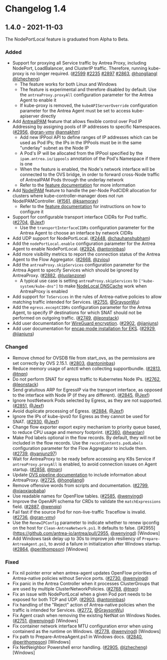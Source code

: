 # Changelog 1.4

## 1.4.0 - 2021-11-03

The NodePortLocal feature is graduated from Alpha to Beta.

### Added

- Support for proxying all Service traffic by Antrea Proxy, including NodePort, LoadBalancer, and ClusterIP traffic. Therefore, running kube-proxy is no longer required. ([#2599](https://github.com/antrea-io/antrea/pull/2599) [#2235](https://github.com/antrea-io/antrea/pull/2235) [#2897](https://github.com/antrea-io/antrea/pull/2897) [#2863](https://github.com/antrea-io/antrea/pull/2863), [@hongliangl] [@lzhecheng])
  * The feature works for both Linux and Windows
  * The feature is experimental and therefore disabled by default. Use the `antreaProxy.proxyAll` configuration parameter for the Antrea Agent to enable it
  * If kube-proxy is removed, the `kubeAPIServerOverride` configuration parameter for the Antrea Agent must be set to access kube-apiserver directly
- Add [AntreaIPAM] feature that allows flexible control over Pod IP Addressing by assigning pools of IP addresses to specific Namespaces. ([#2956](https://github.com/antrea-io/antrea/pull/2956), [@gran-vmv] [@annakhm])
  * Add new IPPool API to define ranges of IP addresses which can be used as Pod IPs; the IPs in the IPPools must be in the same "underlay" subnet as the Node IP
  * A Pod's IP will be allocated from the IPPool specified by the `ipam.antrea.io/ippools` annotation of the Pod's Namespace if there is one
  * When the feature is enabled, the Node's network interface will be connected to the OVS bridge, in order to forward cross-Node traffic of AntreaIPAM Pods through the underlay network
  * Refer to the [feature documentation](https://github.com/antrea-io/antrea/blob/v1.4.0/docs/feature-gates.md#nodeipam) for more information
- Add [NodeIPAM] feature to handle the per-Node PodCIDR allocation for clusters where kube-controller-manager does not run NodeIPAMController. ([#1561](https://github.com/antrea-io/antrea/pull/1561), [@ksamoray])
  * Refer to the [feature documentation](https://github.com/antrea-io/antrea/blob/v1.4.0/docs/antrea-ipam.md#running-nodeipam-within-antrea-controller) for instructions on how to configure it
- Support for configurable transport interface CIDRs for Pod traffic. ([#2704](https://github.com/antrea-io/antrea/pull/2704), [@Jexf])
  * Use the `transportInterfaceCIDRs` configuration parameter for the Antrea Agent to choose an interface by network CIDRs
- Add UDP support for NodePortLocal. ([#2448](https://github.com/antrea-io/antrea/pull/2448), [@chauhanshubham])
- Add the `nodePortLocal.enable` configuration parameter for the Antrea Agent to enable NodePortLocal. ([#2924](https://github.com/antrea-io/antrea/pull/2924), [@antoninbas])
- Add more visibility metrics to report the connection status of the Antrea Agent to the Flow Aggregator. ([#2668](https://github.com/antrea-io/antrea/pull/2668), [@zyiou])
- Add the `antreaProxy.skipServices` configuration parameter for the Antrea Agent to specify Services which should be ignored by AntreaProxy. ([#2882](https://github.com/antrea-io/antrea/pull/2882), [@luolanzone])
  * A typical use case is setting `antreaProxy.skipServices` to `["kube-system/kube-dns"]` to make [NodeLocal DNSCache] work when AntreaProxy is enabled
- Add support for `ToServices` in the rules of Antrea-native policies to allow matching traffic intended for Services. ([#2755](https://github.com/antrea-io/antrea/pull/2755), [@GraysonWu])
- Add the `egress.exceptCIDRs` configuration parameter for the Antrea Agent, to specify IP destinations for which SNAT should not be performed on outgoing traffic. ([#2749](https://github.com/antrea-io/antrea/pull/2749), [@leonstack])
- Add user documentation for [WireGuard encryption]. ([#2902](https://github.com/antrea-io/antrea/pull/2902), [@jianjuns])
- Add user documentation for [encap mode installation for EKS]. ([#2929](https://github.com/antrea-io/antrea/pull/2929), [@jianjuns])


### Changed

- Remove chmod for OVSDB file from start_ovs, as the permissions are set correctly by OVS 2.15.1. ([#2803](https://github.com/antrea-io/antrea/pull/2803), [@antoninbas])
- Reduce memory usage of antctl when collecting supportbundle. ([#2813](https://github.com/antrea-io/antrea/pull/2813), [@tnqn])
- Do not perform SNAT for egress traffic to Kubernetes Node IPs. ([#2762](https://github.com/antrea-io/antrea/pull/2762), [@leonstack])
- Send gratuitous ARP for EgressIP via the transport interface, as opposed to the interface with Node IP (if they are different). ([#2845](https://github.com/antrea-io/antrea/pull/2845), [@Jexf])
- Ignore hostNetwork Pods selected by Egress, as they are not supported. ([#2851](https://github.com/antrea-io/antrea/pull/2851), [@Jexf])
- Avoid duplicate processing of Egress. ([#2884](https://github.com/antrea-io/antrea/pull/2884), [@Jexf])
- Ignore the IPs of kube-ipvs0 for Egress as they cannot be used for SNAT. ([#2930](https://github.com/antrea-io/antrea/pull/2930), [@Jexf])
- Change flow exporter export expiry mechanism to priority queue based, to reduce CPU usage and memory footprint. ([#2360](https://github.com/antrea-io/antrea/pull/2360), [@heanlan])
- Make Pod labels optional in the flow records. By default, they will not be included in the flow records. Use the `recordContents.podLabels` configuration parameter for the Flow Aggregator to include them. ([#2739](https://github.com/antrea-io/antrea/pull/2739), [@yanjunz97])
- Wait for AntreaProxy to be ready before accessing any K8s Service if `antreaProxy.proxyAll` is enabled, to avoid connection issues on Agent startup. ([#2858](https://github.com/antrea-io/antrea/pull/2858), [@tnqn])
- Update [OVS pipeline documentation] to include information about AntreaProxy. ([#2725](https://github.com/antrea-io/antrea/pull/2725), [@hongliangl])
- Remove offensive words from scripts and documentation. ([#2799](https://github.com/antrea-io/antrea/pull/2799), [@xiaoxiaobaba])
- Use readable names for OpenFlow tables. ([#2585](https://github.com/antrea-io/antrea/pull/2585), [@wenyingd])
- Improve the OpenAPI schema for CRDs to validate the `matchExpressions` field. ([#2887](https://github.com/antrea-io/antrea/pull/2887), [@wenqiq])
- Fail fast if the source Pod for non-live-traffic Traceflow is invalid. ([#2736](https://github.com/antrea-io/antrea/pull/2736), [@gran-vmv])
- Use the `RenewIPConfig` parameter to indicate whether to renew ipconfig on the host for `Clean-AntreaNetwork.ps1`. It defaults to false. ([#2955](https://github.com/antrea-io/antrea/pull/2955, [@wenyingd]) [Windows]
- Add Windows task delay up to 30s to improve job resiliency of `Prepare-AntreaAgent.ps1`, to avoid a failure in initialization after Windows startup. ([#2864](https://github.com/antrea-io/antrea/pull/2864), [@perithompson]) [Windows]

### Fixed

- Fix nil pointer error when antrea-agent updates OpenFlow priorities of Antrea-native policies without Service ports. ([#2730](https://github.com/antrea-io/antrea/pull/2730), [@wenyingd])
- Fix panic in the Antrea Controller when it processes ClusterGroups that are used by multiple ClusterNetworkPolicies. ([#2768](https://github.com/antrea-io/antrea/pull/2768), [@tnqn])
- Fix an issue with NodePortLocal when a given Pod port needs to be exposed for both TCP and UDP. ([#2903](https://github.com/antrea-io/antrea/pull/2903), [@antoninbas])
- Fix handling of the "Reject" action of Antrea-native policies when the traffic is intended for Services. ([#2772](https://github.com/antrea-io/antrea/pull/2772), [@GraysonWu])
- Fix Agent crash when removing the existing NetNat on Windows Nodes. ([#2751](https://github.com/antrea-io/antrea/pull/2751), [@wenyingd]) [Windows]
- Fix container network interface MTU configuration error when using containerd as the runtime on Windows. ([#2778](https://github.com/antrea-io/antrea/pull/2778), [@wenyingd]) [Windows]
- Fix path to Prepare-AntreaAgent.ps1 in Windows docs. ([#2840](https://github.com/antrea-io/antrea/pull/2840), [@perithompson]) [Windows]
- Fix NetNeighbor Powershell error handling. ([#2905](https://github.com/antrea-io/antrea/pull/2905), [@lzhecheng]) [Windows]

[AntreaIPAM]: https://github.com/antrea-io/antrea/blob/v1.4.0/docs/feature-gates.md##antreaipam
[encap mode installation for EKS]: https://github.com/antrea-io/antrea/blob/v1.4.0/docs/eks-installation.md#deploying-antrea-in-encap-mode
[NodeIPAM]: https://github.com/antrea-io/antrea/blob/v1.4.0/docs/feature-gates.md#nodeipam
[NodeLocal DNSCache]: https://kubernetes.io/docs/tasks/administer-cluster/nodelocaldns/
[OVS pipeline documentation]: https://github.com/antrea-io/antrea/blob/v1.4.0/docs/design/ovs-pipeline.md
[WireGuard encryption]: https://github.com/antrea-io/antrea/blob/v1.4.0/docs/traffic-encryption.md#wireguard

[@annakhm]: https://github.com/annakhm
[@antoninbas]: https://github.com/antoninbas
[@chauhanshubham]: https://github.com/chauhanshubham
[@gran-vmv]: https://github.com/gran-vmv
[@GraysonWu]: https://github.com/GraysonWu
[@heanlan]: https://github.com/heanlan
[@hongliangl]: https://github.com/hongliangl
[@Jexf]: https://github.com/Jexf
[@jianjuns]: https://github.com/jianjuns
[@ksamoray]: https://github.com/ksamoray
[@leonstack]: https://github.com/leonstack
[@luolanzone]: https://github.com/luolanzone
[@lzhecheng]: https://github.com/lzhecheng
[@perithompson]: https://github.com/perithompson
[@tnqn]: https://github.com/tnqn
[@wenqiq]: https://github.com/wenqiq
[@wenyingd]: https://github.com/wenyingd
[@xiaoxiaobaba]: https://github.com/xiaoxiaobaba
[@yanjunz97]: https://github.com/yanjunz97
[@zyiou]: https://github.com/zyiou